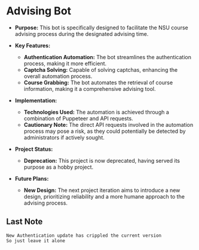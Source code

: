 # **Advising Bot**

- **Purpose:** This bot is specifically designed to facilitate the NSU course advising process during the designated advising time.

- **Key Features:**
  - **Authentication Automation:** The bot streamlines the authentication process, making it more efficient.
  - **Captcha Solving:** Capable of solving captchas, enhancing the overall automation process.
  - **Course Grabbing:** The bot automates the retrieval of course information, making it a comprehensive advising tool.

- **Implementation:**
  - **Technologies Used:** The automation is achieved through a combination of Puppeteer and API requests.
  - **Cautionary Note:** The direct API requests involved in the automation process may pose a risk, as they could potentially be detected by administrators if actively sought.

- **Project Status:**
  - **Deprecation:** This project is now deprecated, having served its purpose as a hobby project. 

- **Future Plans:**
  - **New Design:** The next project iteration aims to introduce a new design, prioritizing reliability and a more humane approach to the advising process.

## Last Note
`New Authentication update has crippled the current version`</br>
`So just leave it alone`

